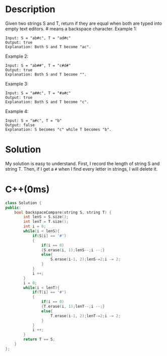 # Description
Given two strings S and T, return if they are equal when both are typed into empty text editors. # means a backspace character.
Example 1:
```
Input: S = "ab#c", T = "ad#c"
Output: true
Explanation: Both S and T become "ac".
```
Example 2:
```
Input: S = "ab##", T = "c#d#"
Output: true
Explanation: Both S and T become "".
```
Example 3:
```
Input: S = "a##c", T = "#a#c"
Output: true
Explanation: Both S and T become "c".
```
Example 4:
```
Input: S = "a#c", T = "b"
Output: false
Explanation: S becomes "c" while T becomes "b".
```
# Solution
My solution is easy to understand. First, I record the length of string S and string T. Then, if I get a `#` when I find every letter in strings, I will delete it.
# C++(0ms)
```cpp
class Solution {
public:
    bool backspaceCompare(string S, string T) {
        int lenS = S.size();
        int lenT = T.size();
        int i = 0;
        while(i < lenS){
            if(S[i] == '#')
            {
                if(i == 0)
                {S.erase(i, 1);lenS--;i --;}
                else{
                    S.erase(i-1, 2);lenS-=2;i -= 2;
                }
            }
            i ++;
        }
        i = 0;
        while(i < lenT){
            if(T[i] == '#')
            {
                if(i == 0)
                {T.erase(i, 1);lenT--;i --;}
                else{
                    T.erase(i-1, 2);lenT-=2;i -= 2;
                }
            }
            i ++;
        }
        return T == S;
    }
};
```
